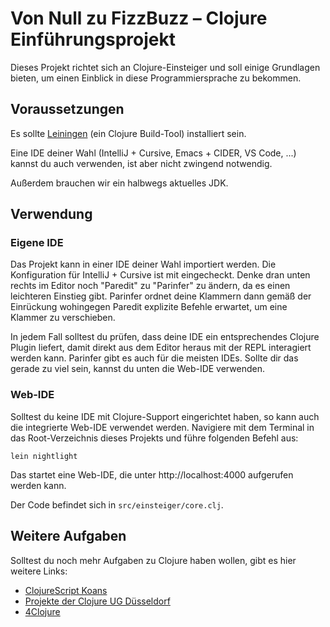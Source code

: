 # Von Null zu FizzBuzz – Clojure Einführungsprojekt

Dieses Projekt richtet sich an Clojure-Einsteiger und soll einige Grundlagen
bieten, um einen Einblick in diese Programmiersprache zu bekommen.  

## Voraussetzungen

Es sollte [Leiningen](https://leiningen.org/) (ein Clojure Build-Tool)
installiert sein.

Eine IDE deiner Wahl (IntelliJ + Cursive, Emacs + CIDER, VS Code, ...) kannst du
auch verwenden, ist aber nicht zwingend notwendig.

Außerdem brauchen wir ein halbwegs aktuelles JDK.

## Verwendung

### Eigene IDE

Das Projekt kann in einer IDE deiner Wahl importiert werden. Die Konfiguration
für IntelliJ + Cursive ist mit eingecheckt. Denke dran unten rechts im Editor
noch "Paredit" zu "Parinfer" zu ändern, da es einen leichteren Einstieg gibt.
Parinfer ordnet deine Klammern dann gemäß der Einrückung wohingegen Paredit
explizite Befehle erwartet, um eine Klammer zu verschieben.

In jedem Fall solltest du prüfen, dass deine IDE ein entsprechendes Clojure
Plugin liefert, damit direkt aus dem Editor heraus mit der REPL interagiert
werden kann. Parinfer gibt es auch für die meisten IDEs. Sollte dir das gerade
zu viel sein, kannst du unten die Web-IDE verwenden.

### Web-IDE

Solltest du keine IDE mit Clojure-Support eingerichtet haben, so kann auch
die integrierte Web-IDE verwendet werden. Navigiere mit dem Terminal in das
Root-Verzeichnis dieses Projekts und führe folgenden Befehl aus:
 
    lein nightlight
    
Das startet eine Web-IDE, die unter http://localhost:4000 aufgerufen werden
kann.

Der Code befindet sich in `src/einsteiger/core.clj`.

## Weitere Aufgaben

Solltest du noch mehr Aufgaben zu Clojure haben wollen, gibt es hier weitere
Links:

* [ClojureScript Koans](http://clojurescriptkoans.com/)
* [Projekte der Clojure UG Düsseldorf](https://github.com/clojuredus/clojure-coding-dojo)
* [4Clojure](http://www.4clojure.com/)